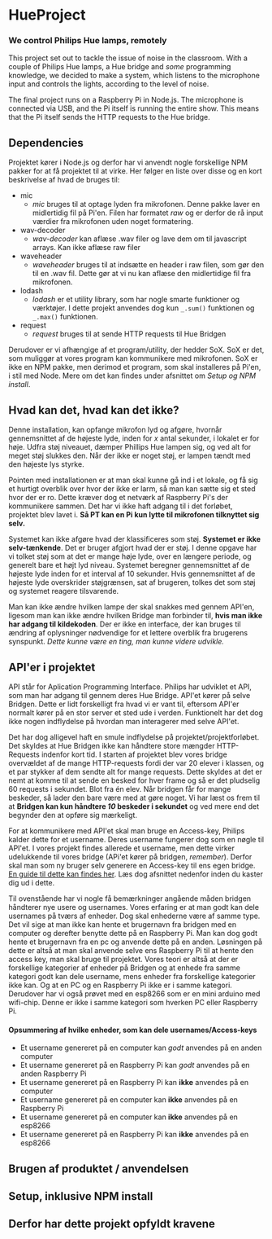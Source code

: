 # HueProject
### We control Philips Hue lamps, remotely
This project set out to tackle the issue of noise in the classroom. With a couple of Philips Hue lamps, a Hue bridge and _some_ programming knowledge, we decided to make a system, which listens to the microphone input and controls the lights, according to the level of noise. 

The final project runs on a Raspberry Pi in Node.js. The microphone is connected via USB, and the Pi itself is running the entire show. This means that the Pi itself sends the HTTP requests to the Hue bridge. 

## Dependencies
Projektet kører i Node.js og derfor har vi anvendt nogle forskellige NPM pakker for at få projektet til at virke. Her følger en liste over disse og en kort beskrivelse af hvad de bruges til:

- mic
  - _mic_ bruges til at optage lyden fra mikrofonen. Denne pakke laver en midlertidig fil på Pi'en. Filen har formatet _raw_ og er derfor de rå input værdier fra mikrofonen uden noget formatering. 
- wav-decoder
  - _wav-decoder_ kan aflæse .wav filer og lave dem om til javascript arrays. Kan ikke aflæse raw filer
- waveheader
  - _waveheader_ bruges til at indsætte en header i raw filen, som gør den til en .wav fil. Dette gør at vi nu kan aflæse den midlertidige fil fra mikrofonen.
- lodash
  - _lodash_ er et utility library, som har nogle smarte funktioner og værktøjer. I dette projekt anvendes dog kun `_.sum()` funktionen og `_.max()` funktionen. 
- request
  - _request_ bruges til at sende HTTP requests til Hue Bridgen


Derudover er vi afhængige af et program/utility, der hedder SoX. SoX er det, som muliggør at vores program kan kommunikere med mikrofonen. SoX er ikke en NPM pakke, men derimod et program, som skal installeres på Pi'en, i stil med Node. Mere om det kan findes under afsnittet om _Setup og NPM install_. 

## Hvad kan det, hvad kan det ikke?
Denne installation, kan opfange mikrofon lyd og afgøre, hvornår gennemsnittet af de højeste lyde, inden for _x_ antal sekunder, i lokalet er for høje. Udfra støj niveauet, dæmper Phillips Hue lampen sig, og ved alt for meget støj slukkes den. Når der ikke er noget støj, er lampen tændt med den højeste lys styrke.

Pointen med installationen er at man skal kunne gå ind i et lokale, og få sig et hurtigt overblik over hvor der ikke er larm, så man kan sætte sig et sted hvor der er ro. Dette kræver dog et netværk af Raspberry Pi's der kommunikere sammen. Det har vi ikke haft adgang til i det forløbet, projektet blev lavet i. **Så PT kan en Pi kun lytte til mikrofonen tilknyttet sig selv.**

Systemet kan ikke afgøre hvad der klassificeres som støj. **Systemet er ikke selv-tænkende**. Det er bruger afgjort hvad der er støj. I denne opgave har vi tolket støj som at det er mange høje lyde, over en længere periode, og generelt bare et højt lyd niveau. Systemet beregner gennemsnittet af de højeste lyde inden for et interval af 10 sekunder. Hvis gennemsnittet af de højeste lyde overskrider støjgrænsen, sat af brugeren, tolkes det som støj og systemet reagere tilsvarende.

Man kan ikke ændre hvilken lampe der skal snakkes med gennem API'en, ligesom man kan ikke ændre hvilken Bridge man forbinder til, **hvis man ikke har adgang til kildekoden**. Der er ikke en interface, der kan bruges til ændring af oplysninger nødvendige for et lettere overblik fra brugerens synspunkt. *Dette kunne være en ting, man kunne videre udvikle.*


## API'er i projektet
API står for Aplication Programming Interface. Philips har udviklet et API, som man har adgang til gennem deres Hue Bridge. API'et kører på selve Bridgen. Dette er lidt forskelligt fra hvad vi er vant til, eftersom API'er normalt kører på en stor server et sted ude i verden. Funktionelt har det dog ikke nogen indflydelse på hvordan man interagerer med selve API'et.

Det har dog alligevel haft en smule indflydelse på projektet/projektforløbet. Det skyldes at Hue Bridgen ikke kan håndtere store mængder HTTP-Requests indenfor kort tid. 
I starten af projektet blev vores bridge overvældet af de mange HTTP-requests fordi der var 20 elever i klassen, og et par stykker af dem sendte alt for mange requests. Dette skyldes at det er nemt at komme til at sende en besked for hver frame og så er det pludselig 60 requests i sekundet. Blot fra én elev. Når bridgen får for mange beskeder, så lader den bare være med at gøre noget. Vi har læst os frem til at **Bridgen kan kun håndtere _10_ beskeder i sekundet** og ved mere end det begynder den at opføre sig mærkeligt. 

For at kommunikere med API'et skal man bruge en Access-key, Philips kalder dette for et username. Deres username fungerer dog som en nøgle til API'et. I vores projekt findes allerede et username, men dette virker udelukkende til vores bridge (APi'et kører på bridgen, _remember_). Derfor skal man som ny bruger selv generere en Access-key til ens egen bridge. [En guide til dette kan findes her](https://developers.meethue.com/develop/get-started-2/ "Philips API dokumentation"). Læs dog afsnittet nedenfor inden du kaster dig ud i dette.  

Til ovenstående har vi nogle få bemærkninger angående måden bridgen håndterer nye usere og usernames. Vores erfaring er at man godt kan dele usernames på tværs af enheder. Dog skal enhederne være af samme type. Det vil sige at man ikke kan hente et brugernavn fra bridgen med en computer og derefter benytte dette på en Raspberry Pi. Man kan dog godt hente et brugernavn fra en pc og anvende dette på en anden. Løsningen på dette er altså at man skal anvende selve ens Raspberry Pi til at hente den access key, man skal bruge til projektet. 
Vores teori er altså at der er forskellige kategorier af enheder på Bridgen og at enhede fra samme kategori godt kan dele username, mens enheder fra forskellige kategorier ikke kan. Og at en PC og en Raspberry Pi ikke er i samme kategori. Derudover har vi også prøvet med en esp8266 som er en mini arduino med wifi-chip. Denne er ikke i samme kategori som hverken PC eller Raspberry Pi. 

#### Opsummering af hvilke enheder, som kan dele usernames/Access-keys
- Et username genereret på en computer kan _godt_ anvendes på en anden computer
- Et username genereret på en Raspberry Pi kan _godt_  anvendes på en anden Raspberry Pi
- Et username genereret på en Raspberry Pi kan __ikke__ anvendes på en computer 
- Et username genereret på en computer kan __ikke__ anvendes på en Raspberry Pi
- Et username genereret på en computer kan __ikke__ anvendes på en esp8266
- Et username genereret på en Raspberry Pi kan __ikke__ anvendes på en esp8266




## Brugen af produktet / anvendelsen


## Setup, inklusive NPM install


## Derfor har dette projekt opfyldt kravene


